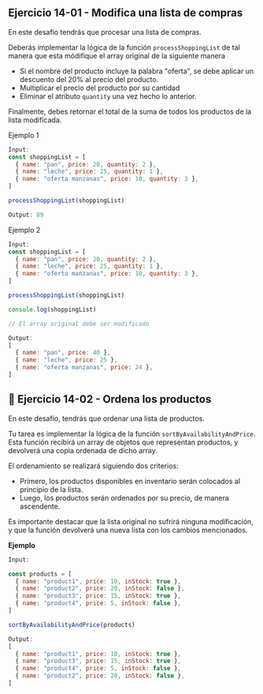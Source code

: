 ## **Ejercicio 14-01 - Modifica una lista de compras**

En este desafío tendrás que procesar una lista de compras.

Deberás implementar la lógica de la función `processShoppingList` de tal manera que esta módifique el array original de la siguiente manera

- Si el nombre del producto incluye la palabra "oferta", se debe aplicar un descuento del 20% al precio del producto.
- Multiplicar el precio del producto por su cantidad
- Eliminar el atributo `quantity` una vez hecho lo anterior.

Finalmente, debes retornar el total de la suma de todos los productos de la lista modificada.

Ejemplo 1

```jsx
Input:
const shoppingList = [
  { name: "pan", price: 20, quantity: 2 },
  { name: "leche", price: 25, quantity: 1 },
  { name: "oferta manzanas", price: 10, quantity: 3 },
]

processShoppingList(shoppingList)

Output: 89
```

Ejemplo 2

```jsx
Input:
const shoppingList = [
  { name: "pan", price: 20, quantity: 2 },
  { name: "leche", price: 25, quantity: 1 },
  { name: "oferta manzanas", price: 10, quantity: 3 },
]

processShoppingList(shoppingList)

console.log(shoppingList)

// El array original debe ser modificado

Output:
[
  { name: "pan", price: 40 },
  { name: "leche", price: 25 },
  { name: "oferta manzanas", price: 24 },
]
```

## 🔴 **Ejercicio 14-02 - Ordena los productos**

En este desafío, tendrás que ordenar una lista de productos.

Tu tarea es implementar la lógica de la función `sortByAvailabilityAndPrice`. Esta función recibirá un array de objetos que representan productos, y devolverá una copia ordenada de dicho array.

El ordenamiento se realizará siguiendo dos criterios:

- Primero, los productos disponibles en inventario serán colocados al principio de la lista.
- Luego, los productos serán ordenados por su precio, de manera ascendente.

Es importante destacar que la lista original no sufrirá ninguna modificación, y que la función devolverá una nueva lista con los cambios mencionados.

**Ejemplo**

```jsx
Input:

const products = [
  { name: "product1", price: 10, inStock: true },
  { name: "product2", price: 20, inStock: false },
  { name: "product3", price: 15, inStock: true },
  { name: "product4", price: 5, inStock: false },
]

sortByAvailabilityAndPrice(products)

Output:
[
  { name: "product1", price: 10, inStock: true },
  { name: "product3", price: 15, inStock: true },
  { name: "product4", price: 5, inStock: false },
  { name: "product2", price: 20, inStock: false },
]
```